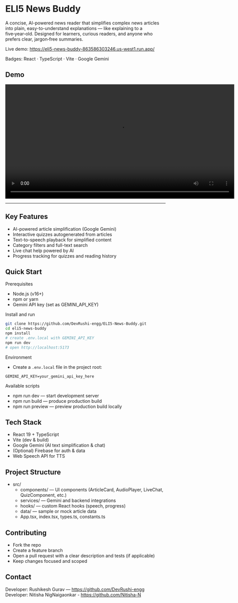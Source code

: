 # ELI5 News Buddy

A concise, AI-powered news reader that simplifies complex news articles into plain, easy-to-understand explanations — like explaining to a five‑year‑old. Designed for learners, curious readers, and anyone who prefers clear, jargon‑free summaries.

Live demo: https://eli5-news-buddy-863586303246.us-west1.run.app/

Badges: React · TypeScript · Vite · Google Gemini

## Demo

<video controls width="720" preload="metadata">
  <source src="./EL5.mp4" type="video/mp4">
  Your browser does not support the video tag. You can download the demo: [EL5.mp4](./EL5.mp4)
</video>


---

## Key Features
- AI-powered article simplification (Google Gemini)
- Interactive quizzes autogenerated from articles
- Text-to-speech playback for simplified content
- Category filters and full-text search
- Live chat help powered by AI
- Progress tracking for quizzes and reading history

## Quick Start

Prerequisites
- Node.js (v16+)
- npm or yarn
- Gemini API key (set as GEMINI_API_KEY)

Install and run
```bash
git clone https://github.com/DevRushi-engg/ELI5-News-Buddy.git
cd eli5-news-buddy
npm install
# create .env.local with GEMINI_API_KEY
npm run dev
# open http://localhost:5173
```

Environment
- Create a `.env.local` file in the project root:
```env
GEMINI_API_KEY=your_gemini_api_key_here
```

Available scripts
- npm run dev — start development server
- npm run build — produce production build
- npm run preview — preview production build locally

## Tech Stack
- React 19 + TypeScript
- Vite (dev & build)
- Google Gemini (AI text simplification & chat)
- (Optional) Firebase for auth & data
- Web Speech API for TTS

## Project Structure
- src/
  - components/ — UI components (ArticleCard, AudioPlayer, LiveChat, QuizComponent, etc.)
  - services/ — Gemini and backend integrations
  - hooks/ — custom React hooks (speech, progress)
  - data/ — sample or mock article data
  - App.tsx, index.tsx, types.ts, constants.ts

## Contributing
- Fork the repo
- Create a feature branch
- Open a pull request with a clear description and tests (if applicable)
- Keep changes focused and scoped

## Contact
Developer: Rushikesh Gurav — https://github.com/DevRushi-engg
Developer: Nitisha NigNaigaonkar - https://github.com/Nitisha-N

<!-- End of README -->
